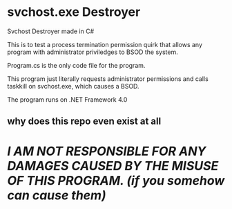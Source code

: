 # svchost.exe Destroyer
Svchost Destroyer made in C#

This is to test a process termination permission quirk that allows any program with administrator priviledges to BSOD the system.

Program.cs is the only code file for the program.

This program just literally requests administrator permissions and calls taskkill on svchost.exe, which causes a BSOD.

The program runs on .NET Framework 4.0

<h2>why does this repo even exist at all</h2>

# ***I AM NOT RESPONSIBLE FOR ANY DAMAGES CAUSED BY THE MISUSE OF THIS PROGRAM. (if you somehow can cause them)***
